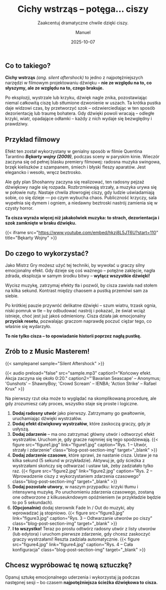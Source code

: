 ﻿---
title: "Cichy wstrząs – potęga... ciszy"
subtitle: "Zaakcentuj dramatyczne chwile dzięki ciszy."
date: 2025-10-07
author: "Manuel"
thumbnail: "en/blog/silent-aftershock/thumbnail.jpg"
---

## Co to takiego?

**Cichy wstrząs** *(ang. silent aftershock)* to jedno z najpotężniejszych narzędzi w filmowym projektowaniu dźwięku – **nie ze względu na to, co słyszymy, ale ze względu na to, czego brakuje.**  

Po eksplozji, wystrzale lub krzyku, dźwięk nagle znika, pozostawiając niemal całkowitą ciszę lub stłumione dzwonienie w uszach. Ta krótka pustka daje widzowi czas, by przetworzyć szok – odzwierciedlając w ten sposób dezorientację lub traumę bohatera. Gdy dźwięki powoli wracają – odległe krzyki, wiatr, opadające odłamki – każdy z nich wydaje się bezwględny i prawdziwy.

## Przykład filmowy

Efekt ten został wykorzystany w genialny sposób w filmie Quentina Tarantino ***Bękarty wojny (2009)***, podczas sceny w paryskim kinie. Wieczór zaczyna się od pełnej blasku premiery filmowej: radosna muzyka swingowa, brzęk kieliszków z szampanem, śmiech i błyski fleszy aparatów. Jest elegancko i wesoło, wręcz beztrosko.  

Ale gdy plan Shoshanny zaczyna się realizować, ten radosny pejzaż dźwiękowy nagle się rozpada. Rozbrzmiewają strzały, a muzyka urywa się w połowie nuty. Nastaje chwila złowrogiej ciszy, gdy ludzie uświadamiają sobie, co się dzieje — po czym wybucha chaos. Publiczność krzyczy, sala wypełnia się dymem i ogniem, a niedawny beztroski nastrój zamienia się w czysty horror.

**Ta cisza wyraża więcej niż jakakolwiek muzyka: to strach, dezorientacja i szok zamknięte w braku dźwięku.**

{{< iframe src="https://www.youtube.com/embed/hkzj8L5JT6U?start=110" title="Bękarty Wojny" >}}

## Do czego to wykorzystać?

Jako Mistrz Gry możesz użyć tej techniki, by wywołać u graczy silny emocjonalny efekt. Gdy dzieje się coś ważnego – potężne zaklęcie, nagła zdrada, eksplozja w samym środku bitwy – **wyłącz wszystkie dźwięki!**

Wycisz muzykę, zatrzymaj efekty tła i pozwól, by cisza zawisła nad stołem na kilka sekund. Kontrast między chaosem a pustką przemówi sam za siebie.

Po krótkiej pauzie przywróć delikatne dźwięki – szum wiatru, trzask ognia, niski pomruk w tle – by odbudować nastrój i pokazać, że świat wciąż istnieje, choć jest już jakoś odmieniony. Cisza działa jak emocjonalny **przycisk resetu**, pozwalając graczom naprawdę poczuć ciężar tego, co właśnie się wydarzyło.

**To nie tylko cisza – to opowiadanie historii poprzez nagłą pustkę.**

## Zrób to z Music Masterem!

{{< samplepanel sample="Silent Aftershock" >}}

{{< audio preload="false" src="sample.mp3" caption1="Końcowy efekt. Akcja zaczyna się około 0:20." caption2="'Bavarian Seascape' – Anonymus; 'Gunshots' – ShawnyBoy; 'Crowd Scream' – IENBA; 'Action Strike' – Rafael Krux" >}}

Na pierwszy rzut oka może to wyglądać na skomplikowaną procedurę, ale gdy zrozumiesz cały proces, wszystko staje się proste i logiczne.

1. **Dodaj radosny utwór** jako pierwszy. Zatrzymamy go gwałtownie, uruchamiając dźwięki wystrzałów.  
1. **Dodaj efekt dźwiękowy wystrzałów**, które zaskoczą graczy, gdy je usłyszą.  
1. **Dodaj zdarzenie** – ma ono zatrzymać główny utwór i odtworzyć efekt wystrzałów. Uruchom je, gdy gracze najmniej się tego spodziewają. {{< figure src="figure1.jpg" link="figure1.jpg" caption="Rys. 1 – Utwór, strzały i zdarzenie" class="blog-post-section-img" target="_blank" >}}  
1. **Dodaj zdarzenie czasowe**, które sprawi, że nastanie cisza. Ustaw je na kilka sekund (5 sekund w przykładzie). Aktywuj je, gdy ścieżka z wystrzałami skończy się odtwarzać i ustaw tak, żeby zadziałało tylko raz. {{< figure src="figure2.jpg" link="figure2.jpg" caption="Rys. 2 – Wprowadzenie ciszy z wykorzystaniem zdarzenia czasowego" class="blog-post-section-img" target="_blank" >}}  
1. **Dodaj pozostałe utwory**, w naszym przypadku: krzyki tłumu i intensywną muzykę. Po uruchomieniu zdarzenia czasowego, zostaną one odtworzone z kilkuseukndowym opóźnieniem (w przykładzie będzie to po 5 sekundach).  
1. **(Opcjonalnie)** dodaj sterownik Fade In / Out do muzyki, aby wprowadzać ją stopniowo. {{< figure src="figure3.jpg" link="figure3.jpg" caption="Rys. 3 – Odtwarzanie utworów po ciszy" class="blog-post-section-img" target="_blank" >}}  
1. **I to wszystko!** Teraz po prostu odtwórz radosny utwór z listy utworów (lub edytora) i uruchom pierwsze zdarzenie, gdy chcesz zaskoczyć graczy wystrzałami! Reszta zadziała automatycznie. {{< figure src="figure4.jpg" link="figure4.jpg" caption="Rys. 4 – Cała konfiguracja" class="blog-post-section-img" target="_blank" >}}

## Chcesz wypróbować tę nową sztuczkę?

Opanuj sztukę emocjonalnego uderzenia i wykorzystaj ją podczas następnej sesji – bo czasem **najpotężniejsza ścieżka dźwiękowa to cisza.**